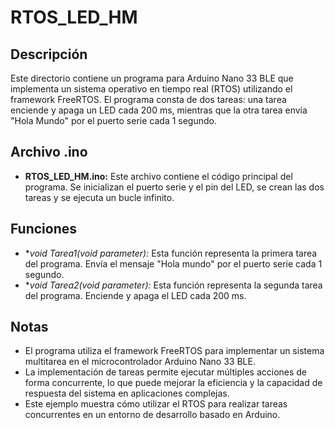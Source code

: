 # RTOS_LED_HM

## Descripción
Este directorio contiene un programa para Arduino Nano 33 BLE que implementa un sistema operativo en tiempo real (RTOS) utilizando el framework FreeRTOS. El programa consta de dos tareas: una tarea enciende y apaga un LED cada 200 ms, mientras que la otra tarea envía "Hola Mundo" por el puerto serie cada 1 segundo.

## Archivo .ino
- **RTOS_LED_HM.ino:** Este archivo contiene el código principal del programa. Se inicializan el puerto serie y el pin del LED, se crean las dos tareas y se ejecuta un bucle infinito.

## Funciones
- **void Tarea1(void *parameter):** Esta función representa la primera tarea del programa. Envía el mensaje "Hola mundo" por el puerto serie cada 1 segundo.
- **void Tarea2(void *parameter):** Esta función representa la segunda tarea del programa. Enciende y apaga el LED cada 200 ms.

## Notas
- El programa utiliza el framework FreeRTOS para implementar un sistema multitarea en el microcontrolador Arduino Nano 33 BLE.
- La implementación de tareas permite ejecutar múltiples acciones de forma concurrente, lo que puede mejorar la eficiencia y la capacidad de respuesta del sistema en aplicaciones complejas.
- Este ejemplo muestra cómo utilizar el RTOS para realizar tareas concurrentes en un entorno de desarrollo basado en Arduino.
